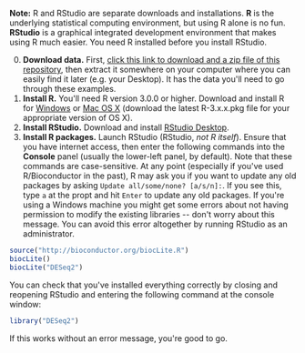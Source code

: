 **Note:** R and RStudio are separate downloads and installations. **R** is the underlying statistical computing environment, but using R alone is no fun. **RStudio** is a graphical integrated development environment that makes using R much easier. You need R installed before you install RStudio.

0. **Download data.** First, [click this link to download and a zip file of this repository](https://github.com/bioconnector/workshops/archive/master.zip), then extract it somewhere on your computer where you can easily find it later (e.g. your Desktop). It has the data you'll need to go through these examples.
0. **Install R.** You'll need R version 3.0.0 or higher. Download and install R for [Windows](http://cran.r-project.org/bin/windows/base/) or [Mac OS X](http://cran.r-project.org/bin/macosx/) (download the latest R-3.x.x.pkg file for your appropriate version of OS X).
0. **Install RStudio.** Download and install [RStudio Desktop](http://www.rstudio.com/products/rstudio/download/).
0. **Install R packages.** Launch RStudio (RStudio, *not R itself*). Ensure that you have internet access, then enter the following commands into the **Console** panel (usually the lower-left panel, by default). Note that these commands are case-sensitive. At any point (especially if you've used R/Bioconductor in the past), R may ask you if you want to update any old packages by asking `Update all/some/none? [a/s/n]:`. If you see this, type `a` at the propt and hit `Enter` to update any old packages. If you're using a Windows machine you might get some errors about not having permission to modify the existing libraries -- don't worry about this message. You can avoid this error altogether by running RStudio as an administrator.

```r
source("http://bioconductor.org/biocLite.R")
biocLite()
biocLite("DESeq2")
```

You can check that you've installed everything correctly by closing and reopening RStudio and entering the following command at the console window:

```r
library("DESeq2")
```

If this works without an error message, you're good to go.
